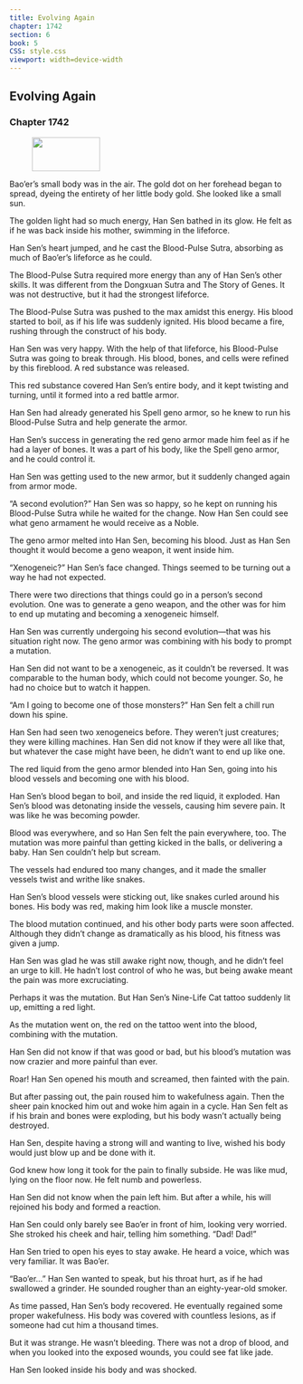 ```yaml
---
title: Evolving Again
chapter: 1742
section: 6
book: 5
CSS: style.css
viewport: width=device-width
---
```


## Evolving Again

### Chapter 1742

<figure>
	<img src="../Images/gem.gif" alt="" id="gem" width="120" height="60" />
</figure>

Bao’er’s small body was in the air. The gold dot on her forehead began to spread, dyeing the entirety of her little body gold. She looked like a small sun.

The golden light had so much energy, Han Sen bathed in its glow. He felt as if he was back inside his mother, swimming in the lifeforce.

Han Sen’s heart jumped, and he cast the Blood-Pulse Sutra, absorbing as much of Bao’er’s lifeforce as he could.

The Blood-Pulse Sutra required more energy than any of Han Sen’s other skills. It was different from the Dongxuan Sutra and The Story of Genes. It was not destructive, but it had the strongest lifeforce.

The Blood-Pulse Sutra was pushed to the max amidst this energy. His blood started to boil, as if his life was suddenly ignited. His blood became a fire, rushing through the construct of his body.

Han Sen was very happy. With the help of that lifeforce, his Blood-Pulse Sutra was going to break through. His blood, bones, and cells were refined by this fireblood. A red substance was released.

This red substance covered Han Sen’s entire body, and it kept twisting and turning, until it formed into a red battle armor.

Han Sen had already generated his Spell geno armor, so he knew to run his Blood-Pulse Sutra and help generate the armor.

Han Sen’s success in generating the red geno armor made him feel as if he had a layer of bones. It was a part of his body, like the Spell geno armor, and he could control it.

Han Sen was getting used to the new armor, but it suddenly changed again from armor mode.

“A second evolution?” Han Sen was so happy, so he kept on running his Blood-Pulse Sutra while he waited for the change. Now Han Sen could see what geno armament he would receive as a Noble.

The geno armor melted into Han Sen, becoming his blood. Just as Han Sen thought it would become a geno weapon, it went inside him.

“Xenogeneic?” Han Sen’s face changed. Things seemed to be turning out a way he had not expected.

There were two directions that things could go in a person’s second evolution. One was to generate a geno weapon, and the other was for him to end up mutating and becoming a xenogeneic himself.

Han Sen was currently undergoing his second evolution—that was his situation right now. The geno armor was combining with his body to prompt a mutation.

Han Sen did not want to be a xenogeneic, as it couldn’t be reversed. It was comparable to the human body, which could not become younger. So, he had no choice but to watch it happen.

“Am I going to become one of those monsters?” Han Sen felt a chill run down his spine.

Han Sen had seen two xenogeneics before. They weren’t just creatures; they were killing machines. Han Sen did not know if they were all like that, but whatever the case might have been, he didn’t want to end up like one.

The red liquid from the geno armor blended into Han Sen, going into his blood vessels and becoming one with his blood.

Han Sen’s blood began to boil, and inside the red liquid, it exploded. Han Sen’s blood was detonating inside the vessels, causing him severe pain. It was like he was becoming powder.

Blood was everywhere, and so Han Sen felt the pain everywhere, too. The mutation was more painful than getting kicked in the balls, or delivering a baby. Han Sen couldn’t help but scream.

The vessels had endured too many changes, and it made the smaller vessels twist and writhe like snakes.

Han Sen’s blood vessels were sticking out, like snakes curled around his bones. His body was red, making him look like a muscle monster.

The blood mutation continued, and his other body parts were soon affected. Although they didn’t change as dramatically as his blood, his fitness was given a jump.

Han Sen was glad he was still awake right now, though, and he didn’t feel an urge to kill. He hadn’t lost control of who he was, but being awake meant the pain was more excruciating.

Perhaps it was the mutation. But Han Sen’s Nine-Life Cat tattoo suddenly lit up, emitting a red light.

As the mutation went on, the red on the tattoo went into the blood, combining with the mutation.

Han Sen did not know if that was good or bad, but his blood’s mutation was now crazier and more painful than ever.

Roar! Han Sen opened his mouth and screamed, then fainted with the pain.

But after passing out, the pain roused him to wakefulness again. Then the sheer pain knocked him out and woke him again in a cycle. Han Sen felt as if his brain and bones were exploding, but his body wasn’t actually being destroyed.

Han Sen, despite having a strong will and wanting to live, wished his body would just blow up and be done with it.

God knew how long it took for the pain to finally subside. He was like mud, lying on the floor now. He felt numb and powerless.

Han Sen did not know when the pain left him. But after a while, his will rejoined his body and formed a reaction.

Han Sen could only barely see Bao’er in front of him, looking very worried. She stroked his cheek and hair, telling him something. “Dad! Dad!”

Han Sen tried to open his eyes to stay awake. He heard a voice, which was very familiar. It was Bao’er.

“Bao’er…” Han Sen wanted to speak, but his throat hurt, as if he had swallowed a grinder. He sounded rougher than an eighty-year-old smoker.

As time passed, Han Sen’s body recovered. He eventually regained some proper wakefulness. His body was covered with countless lesions, as if someone had cut him a thousand times.

But it was strange. He wasn’t bleeding. There was not a drop of blood, and when you looked into the exposed wounds, you could see fat like jade.

Han Sen looked inside his body and was shocked.